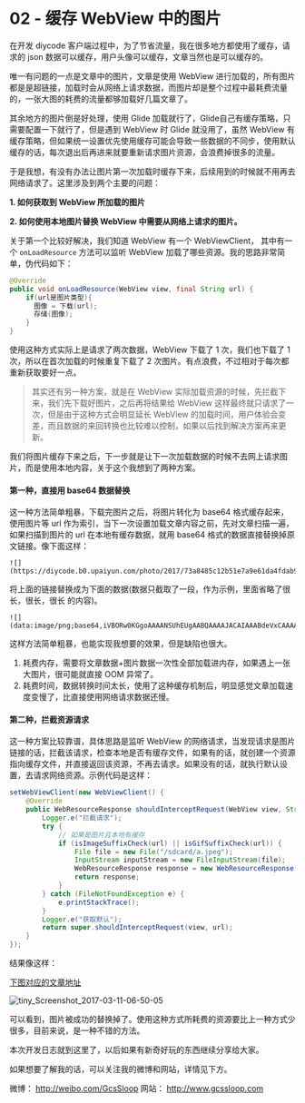# 02 - 缓存 WebView 中的图片

在开发 diycode 客户端过程中，为了节省流量，我在很多地方都使用了缓存，请求的 json 数据可以缓存，用户头像可以缓存，文章当然也是可以缓存的。

唯一有问题的一点是文章中的图片，文章是使用 WebView 进行加载的，所有图片都是是超链接，加载时会从网络上请求数据，而图片却是整个过程中最耗费流量的，一张大图的耗费的流量都够加载好几篇文章了。

其余地方的图片倒是好处理，使用 Glide 加载就行了，Glide自己有缓存策略，只需要配置一下就行了，但是遇到 WebView 时 Glide 就没用了，虽然 WebView 有缓存策略，但如果统一设置优先使用缓存可能会导致一些数据的不同步，使用默认缓存的话，每次退出后再进来就要重新请求图片资源，会浪费掉很多的流量。

于是我想，有没有办法让图片第一次加载时缓存下来，后续用到的时候就不用再去网络请求了。这里涉及到两个主要的问题：

**1. 如何获取到 WebView 所加载的图片**

**2. 如何使用本地图片替换 WebView 中需要从网络上请求的图片。**

关于第一个比较好解决，我们知道 WebView 有一个 WebViewClient， 其中有一个 `onLoadResource` 方法可以监听 WebView 加载了哪些资源。我的思路非常简单，伪代码如下：

```java
@Override
public void onLoadResource(WebView view, final String url) {
	if(url是图片类型){
      图像 = 下载(url);
      存储(图像);
	}
}
```

使用这种方式实际上是请求了两次数据，WebView 下载了 1 次，我们也下载了 1 次，所以在首次加载的时候重复下载了 2 次图片。有点浪费，不过相对于每次都重新获取要好一点。

> 其实还有另一种方案，就是在 WebView 实际加载资源的时候，先拦截下来，我们先下载好图片，之后再将结果给 WebView 这样最终就只请求了一次，但是由于这种方式会明显延长 WebView 的加载时间，用户体验会变差，而且数据的来回转换也比较难以控制，如果以后找到解决方案再来更新。

我们将图片缓存下来之后，下一步就是让下一次加载数据的时候不去网上请求图片，而是使用本地内容，关于这个我想到了两种方案。

#### 第一种，直接用 base64 数据替换

这一种方法简单粗暴，下载完图片之后，将图片转化为 base64 格式缓存起来，使用图片等 url 作为索引，当下一次设置加载文章内容之前，先对文章扫描一遍，如果扫描到图片的 url 在本地有缓存数据，就用 base64 格式的数据直接替换掉原文链接。像下面这样：

```
![](https://diycode.b0.upaiyun.com/photo/2017/73a8485c12b51e7a9e61da4fdab94feb.png)
```

将上面的链接替换成为下面的数据(数据只截取了一段，作为示例，里面省略了很长，很长，很长 的内容)。

```
![](data:image/png;base64,iVBORw0KGgoAAAANSUhEUgAABQAAAAJACAIAAABdeVxCAAAAA3NCSVQFBgUzC42AAAAgAElEQVR4nOy9X4hkWZrY95vcE73f3Y2UzmWzRFxRbTqkadgc3IurYYy68T7MmDXsGBm8+6Z98IPBD5bRkx/8LIzxw4KxsWSEWBmtGAvt0jOww1Q/NKoGtZ0p6CFjvDVUtLYbReFOKwJXsveweZn7qeMo8MO5N+JGZlZ19XRlZmTE96OpjrxxI+ReF......)
```

这样方法简单粗暴，也能实现我想要的效果，但是缺陷也很大。

1. 耗费内存，需要将文章数据+图片数据一次性全部加载进内存，如果遇上一张大图片，很可能就直接 OOM 异常了。
2. 耗费时间，数据转换时间太长，使用了这种缓存机制后，明显感觉文章加载速度变慢了，比直接使用网络请求数据还慢。

#### 第二种，拦截资源请求

这一种方案比较靠谱，具体思路是监听 WebView 的网络请求，当发现请求是图片链接的话，拦截该请求，检查本地是否有缓存文件，如果有的话，就创建一个资源指向缓存文件，并直接返回该资源，不再去请求。如果没有的话，就执行默认设置，去请求网络资源。示例代码是这样：

```java
setWebViewClient(new WebViewClient() {
    @Override
    public WebResourceResponse shouldInterceptRequest(WebView view, String url) {
        Logger.e("拦截请求");
        try {
            // 如果是图片且本地有缓存
            if (isImageSuffixCheck(url) || isGifSuffixCheck(url)) {
                File file = new File("/sdcard/a.jpeg");
                InputStream inputStream = new FileInputStream(file);
                WebResourceResponse response = new WebResourceResponse("image/jpeg", "base64", inputStream);
                return response;
            }
        } catch (FileNotFoundException e) {
            e.printStackTrace();
        }
        Logger.e("获取默认");
        return super.shouldInterceptRequest(view, url);
    }
});
```

结果像这样：

[下图对应的文章地址](https://www.diycode.cc/topics/650)

![tiny_Screenshot_2017-03-11-06-50-05](https://ww3.sinaimg.cn/large/006tKfTcly1fdikr4ya6fj308c0etaax.jpg)

可以看到，图片被成功的替换掉了。使用这种方式所耗费的资源要比上一种方式少很多，目前来说，是一种不错的方法。

本次开发日志就到这里了，以后如果有新奇好玩的东西继续分享给大家。

如果想要了解我的话，可以关注我的微博和网站，详情见下方。

微博： http://weibo.com/GcsSloop
网站： http://www.gcssloop.com